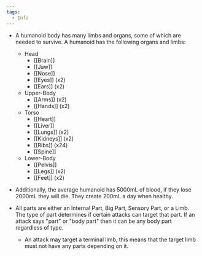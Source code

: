 ```yaml
---
tags:
  - Info
---
```

- A humanoid body has many limbs and organs, some of which are needed to survive. A humanoid has the following organs and limbs:
	- Head 
		- [[Brain]]
		- [[Jaw]]
		- [[Nose]]
		- [[Eyes]] (x2)
		- [[Ears]] (x2)
	- Upper-Body
		- [[Arms]] (x2)
		- [[Hands]] (x2)
	- Torso
		- [[Heart]]
		- [[Liver]]
		- [[Lungs]] (x2)
		- [[Kidneys]] (x2)
		- [[Ribs]] (x24)
		- [[Spine]]
	- Lower-Body
		- [[Pelvis]]
		- [[Legs]] (x2)
		- [[Feet]] (x2)

- Additionally, the average humanoid has 5000mL of blood, if they lose 2000mL they will die. They create 200mL a day when healthy.

- All parts are either an Internal Part, Big Part, Sensory Part, or a Limb. The type of part determines if certain attacks can target that part. If an attack says "part" or "body part" then it can be any body part regardless of type.
	- An attack may target a terminal limb, this means that the target limb must not have any parts depending on it.

